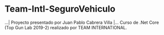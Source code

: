 # Team-Intl-SeguroVehiculo
  ...| Proyecto presentado por Juan Pablo Cabrera Villa |...    Curso de .Net Core (Top Gun Lab 2019-2) realizado por TEAM INTERNATIONAL.

